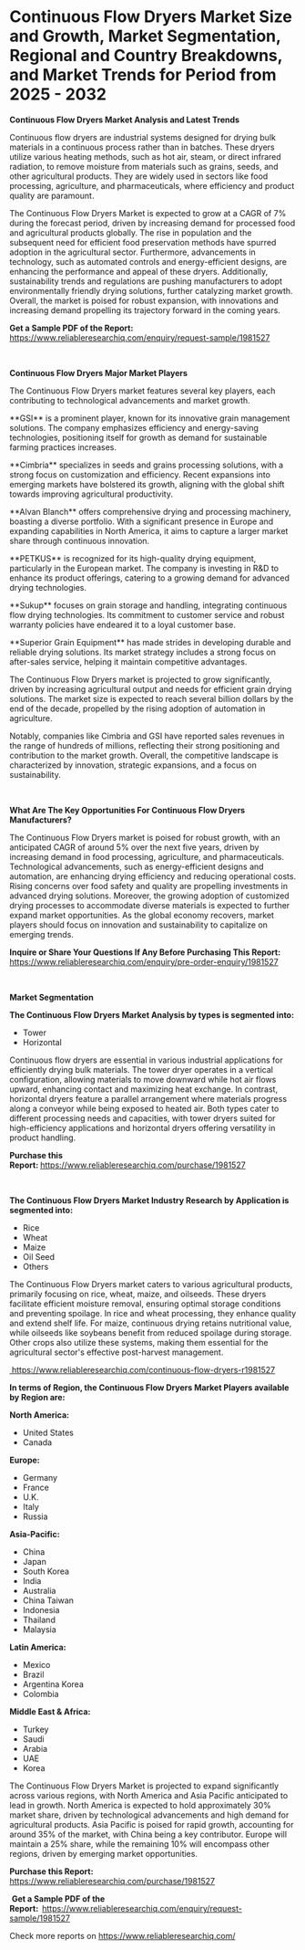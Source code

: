 <p><h1>Continuous Flow Dryers Market Size and Growth, Market Segmentation, Regional and Country Breakdowns, and Market Trends for Period from 2025 -  2032</h1></p><p><strong>Continuous Flow Dryers Market Analysis and Latest Trends</strong></p>
<p><p>Continuous flow dryers are industrial systems designed for drying bulk materials in a continuous process rather than in batches. These dryers utilize various heating methods, such as hot air, steam, or direct infrared radiation, to remove moisture from materials such as grains, seeds, and other agricultural products. They are widely used in sectors like food processing, agriculture, and pharmaceuticals, where efficiency and product quality are paramount.</p><p>The Continuous Flow Dryers Market is expected to grow at a CAGR of 7% during the forecast period, driven by increasing demand for processed food and agricultural products globally. The rise in population and the subsequent need for efficient food preservation methods have spurred adoption in the agricultural sector. Furthermore, advancements in technology, such as automated controls and energy-efficient designs, are enhancing the performance and appeal of these dryers. Additionally, sustainability trends and regulations are pushing manufacturers to adopt environmentally friendly drying solutions, further catalyzing market growth. Overall, the market is poised for robust expansion, with innovations and increasing demand propelling its trajectory forward in the coming years.</p></p>
<p><strong>Get a Sample PDF of the Report:&nbsp;</strong> <a href="https://www.reliableresearchiq.com/enquiry/request-sample/1981527?utm_campaign=2284&utm_medium=2&utm_source=Github&utm_content=ia&utm_term=10042025&utm_id=continuous-flow-dryers">https://www.reliableresearchiq.com/enquiry/request-sample/1981527</a></p>
<p>&nbsp;</p>
<p><strong>Continuous Flow Dryers Major Market Players</strong></p>
<p><p>The Continuous Flow Dryers market features several key players, each contributing to technological advancements and market growth. </p><p>**GSI** is a prominent player, known for its innovative grain management solutions. The company emphasizes efficiency and energy-saving technologies, positioning itself for growth as demand for sustainable farming practices increases. </p><p>**Cimbria** specializes in seeds and grains processing solutions, with a strong focus on customization and efficiency. Recent expansions into emerging markets have bolstered its growth, aligning with the global shift towards improving agricultural productivity.</p><p>**Alvan Blanch** offers comprehensive drying and processing machinery, boasting a diverse portfolio. With a significant presence in Europe and expanding capabilities in North America, it aims to capture a larger market share through continuous innovation.</p><p>**PETKUS** is recognized for its high-quality drying equipment, particularly in the European market. The company is investing in R&D to enhance its product offerings, catering to a growing demand for advanced drying technologies.</p><p>**Sukup** focuses on grain storage and handling, integrating continuous flow drying technologies. Its commitment to customer service and robust warranty policies have endeared it to a loyal customer base.</p><p>**Superior Grain Equipment** has made strides in developing durable and reliable drying solutions. Its market strategy includes a strong focus on after-sales service, helping it maintain competitive advantages.</p><p>The Continuous Flow Dryers market is projected to grow significantly, driven by increasing agricultural output and needs for efficient grain drying solutions. The market size is expected to reach several billion dollars by the end of the decade, propelled by the rising adoption of automation in agriculture.</p><p>Notably, companies like Cimbria and GSI have reported sales revenues in the range of hundreds of millions, reflecting their strong positioning and contribution to the market growth. Overall, the competitive landscape is characterized by innovation, strategic expansions, and a focus on sustainability.</p></p>
<p>&nbsp;</p>
<p><strong>What Are The Key Opportunities For Continuous Flow Dryers Manufacturers?</strong></p>
<p><p>The Continuous Flow Dryers market is poised for robust growth, with an anticipated CAGR of around 5% over the next five years, driven by increasing demand in food processing, agriculture, and pharmaceuticals. Technological advancements, such as energy-efficient designs and automation, are enhancing drying efficiency and reducing operational costs. Rising concerns over food safety and quality are propelling investments in advanced drying solutions. Moreover, the growing adoption of customized drying processes to accommodate diverse materials is expected to further expand market opportunities. As the global economy recovers, market players should focus on innovation and sustainability to capitalize on emerging trends.</p></p>
<p><strong>Inquire or Share Your Questions If Any Before Purchasing This Report:</strong> <a href="https://www.reliableresearchiq.com/enquiry/pre-order-enquiry/1981527?utm_campaign=2284&utm_medium=2&utm_source=Github&utm_content=ia&utm_term=10042025&utm_id=continuous-flow-dryers">https://www.reliableresearchiq.com/enquiry/pre-order-enquiry/1981527</a></p>
<p>&nbsp;</p>
<p><strong>Market Segmentation</strong></p>
<p><strong>The Continuous Flow Dryers Market Analysis by types is segmented into:</strong></p>
<p><ul><li>Tower</li><li>Horizontal</li></ul></p>
<p><p>Continuous flow dryers are essential in various industrial applications for efficiently drying bulk materials. The tower dryer operates in a vertical configuration, allowing materials to move downward while hot air flows upward, enhancing contact and maximizing heat exchange. In contrast, horizontal dryers feature a parallel arrangement where materials progress along a conveyor while being exposed to heated air. Both types cater to different processing needs and capacities, with tower dryers suited for high-efficiency applications and horizontal dryers offering versatility in product handling.</p></p>
<p><strong>Purchase this Report:&nbsp;</strong><a href="https://www.reliableresearchiq.com/purchase/1981527?utm_campaign=2284&utm_medium=2&utm_source=Github&utm_content=ia&utm_term=10042025&utm_id=continuous-flow-dryers">https://www.reliableresearchiq.com/purchase/1981527</a></p>
<p>&nbsp;</p>
<p><strong>The Continuous Flow Dryers Market Industry Research by Application is segmented into:</strong></p>
<p><ul><li>Rice</li><li>Wheat</li><li>Maize</li><li>Oil Seed</li><li>Others</li></ul></p>
<p><p>The Continuous Flow Dryers market caters to various agricultural products, primarily focusing on rice, wheat, maize, and oilseeds. These dryers facilitate efficient moisture removal, ensuring optimal storage conditions and preventing spoilage. In rice and wheat processing, they enhance quality and extend shelf life. For maize, continuous drying retains nutritional value, while oilseeds like soybeans benefit from reduced spoilage during storage. Other crops also utilize these systems, making them essential for the agricultural sector's effective post-harvest management.</p></p>
<p><a href="https://www.reliableresearchiq.com/continuous-flow-dryers-r1981527?utm_campaign=2284&utm_medium=2&utm_source=Github&utm_content=ia&utm_term=10042025&utm_id=continuous-flow-dryers">&nbsp;https://www.reliableresearchiq.com/continuous-flow-dryers-r1981527</a></p>
<p><strong>In terms of Region, the Continuous Flow Dryers Market Players available by Region are:</strong></p>
<p>
    <p> <strong> North America: </strong>
        <ul>
            <li>United States</li>
            <li>Canada</li>
        </ul>
        </p> 
    <p> <strong> Europe: </strong>
        <ul>
            <li>Germany</li>
            <li>France</li>
            <li>U.K.</li>
            <li>Italy</li>
            <li>Russia</li>
        </ul>
        </p> 
    <p> <strong> Asia-Pacific: </strong>
        <ul>
            <li>China</li>
            <li>Japan</li>
            <li>South Korea</li>
            <li>India</li>
            <li>Australia</li>
            <li>China Taiwan</li>
            <li>Indonesia</li>
            <li>Thailand</li>
            <li>Malaysia</li>
        </ul>
        </p> 
    <p> <strong> Latin America: </strong>
        <ul>
            <li>Mexico</li>
            <li>Brazil</li>
            <li>Argentina Korea</li>
            <li>Colombia</li>
        </ul>
        </p> 
    <p> <strong> Middle East & Africa: </strong>
        <ul>
            <li>Turkey</li>
            <li>Saudi</li>
            <li>Arabia</li>
            <li>UAE</li>
            <li>Korea</li>
        </ul>
    </p>
    </p>
<p><p>The Continuous Flow Dryers Market is projected to expand significantly across various regions, with North America and Asia Pacific anticipated to lead in growth. North America is expected to hold approximately 30% market share, driven by technological advancements and high demand for agricultural products. Asia Pacific is poised for rapid growth, accounting for around 35% of the market, with China being a key contributor. Europe will maintain a 25% share, while the remaining 10% will encompass other regions, driven by emerging market opportunities.</p></p>
<p><strong>Purchase this Report: </strong><a href="https://www.reliableresearchiq.com/purchase/1981527?utm_campaign=2284&utm_medium=2&utm_source=Github&utm_content=ia&utm_term=10042025&utm_id=continuous-flow-dryers">https://www.reliableresearchiq.com/purchase/1981527</a></p>
<p>&nbsp;<strong>Get a Sample PDF of the Report:&nbsp;&nbsp;</strong><a href="https://www.reliableresearchiq.com/enquiry/request-sample/1981527?utm_campaign=2284&utm_medium=2&utm_source=Github&utm_content=ia&utm_term=10042025&utm_id=continuous-flow-dryers">https://www.reliableresearchiq.com/enquiry/request-sample/1981527</a></p>
<p><strong></strong></p>
<p>Check more reports on <a href="https://www.reliableresearchiq.com/?utm_campaign=2284&utm_medium=2&utm_source=Github&utm_content=ia&utm_term=10042025&utm_id=continuous-flow-dryers">https://www.reliableresearchiq.com/</a></p>